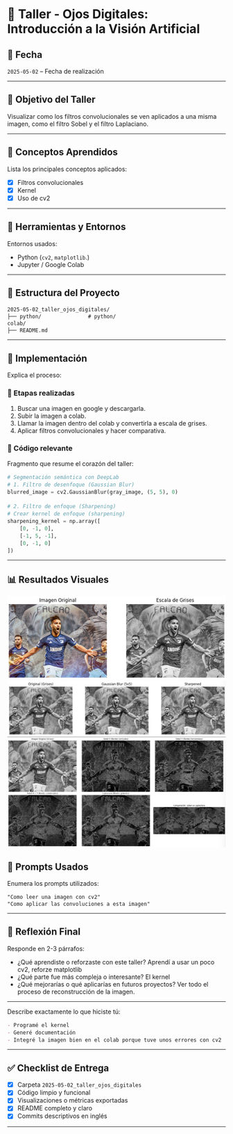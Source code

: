 # 🧪 Taller - Ojos Digitales: Introducción a la Visión Artificial

## 📅 Fecha
`2025-05-02` – Fecha de realización

---

## 🎯 Objetivo del Taller

Visualizar como los filtros convolucionales se ven aplicados a una misma imagen, como el filtro Sobel y el filtro Laplaciano.

---

## 🧠 Conceptos Aprendidos

Lista los principales conceptos aplicados:

- [x] Filtros convolucionales
- [x] Kernel
- [x] Uso de cv2

---

## 🔧 Herramientas y Entornos

Entornos usados:

- Python (`cv2`, `matplotlib`.)
- Jupyter / Google Colab

---

## 📁 Estructura del Proyecto

```
2025-05-02_taller_ojos_digitales/
├── python/               # python/
colab/
├── README.md
```

---

## 🧪 Implementación

Explica el proceso:

### 🔹 Etapas realizadas
1. Buscar una imagen en google y descargarla.
2. Subir la imagen a colab.
3. Llamar la imagen dentro del colab y convertirla a escala de grises.
4. Aplicar filtros convolucionales y hacer comparativa.

### 🔹 Código relevante

Fragmento que resume el corazón del taller:

```python
# Segmentación semántica con DeepLab
# 1. Filtro de desenfoque (Gaussian Blur)
blurred_image = cv2.GaussianBlur(gray_image, (5, 5), 0)

# 2. Filtro de enfoque (Sharpening)
# Crear kernel de enfoque (sharpening)
sharpening_kernel = np.array([
    [0, -1, 0],
    [-1, 5, -1],
    [0, -1, 0]
])
```

---

## 📊 Resultados Visuales
![alt text](image.png)
![alt text](image-1.png)
![alt text](image-2.png)


## 🧩 Prompts Usados

Enumera los prompts utilizados:

```text
"Como leer una imagen con cv2"
"Como aplicar las convoluciones a esta imagen"
```

---

## 💬 Reflexión Final

Responde en 2-3 párrafos:

- ¿Qué aprendiste o reforzaste con este taller?
Aprendí a usar un poco cv2, reforze matplotlib
- ¿Qué parte fue más compleja o interesante?
El kernel
- ¿Qué mejorarías o qué aplicarías en futuros proyectos?
Ver todo el proceso de reconstrucción de la imagen.

---

Describe exactamente lo que hiciste tú:

```markdown
- Programé el kernel
- Generé documentación
- Integré la imagen bien en el colab porque tuve unos errores con cv2
```

---

## ✅ Checklist de Entrega

- [x] Carpeta `2025-05-02_taller_ojos_digitales`
- [x] Código limpio y funcional
- [x] Visualizaciones o métricas exportadas
- [x] README completo y claro
- [x] Commits descriptivos en inglés

---